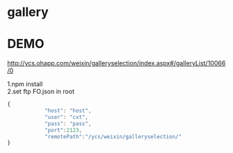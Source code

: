 # gallery
# DEMO 
<http://ycs.ohapp.com/weixin/galleryselection/index.aspx#/galleryList/10066/0>

1.npm install <br>
2.set ftp FO.json in root <br>
```javascript
{
			"host": "host",
			"user": "cxt",
			"pass": "pass",
			"port":2123,
			"remotePath":"/ycs/weixin/galleryselection/"
}
```